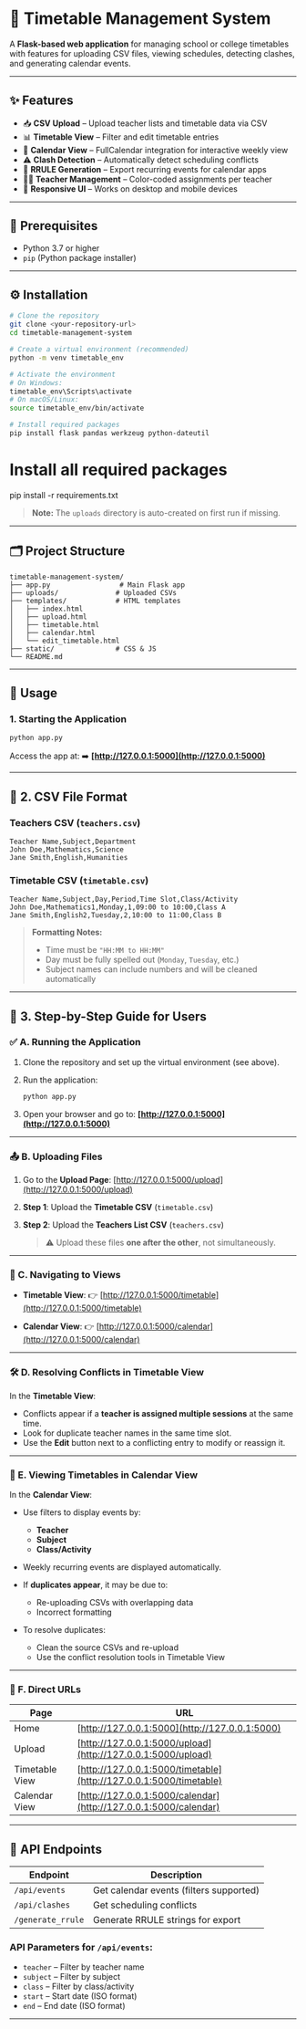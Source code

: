 # 📘 Timetable Management System

A **Flask-based web application** for managing school or college timetables with features for uploading CSV files, viewing schedules, detecting clashes, and generating calendar events.

---

## ✨ Features

* 📥 **CSV Upload** – Upload teacher lists and timetable data via CSV
* 📊 **Timetable View** – Filter and edit timetable entries
* 📆 **Calendar View** – FullCalendar integration for interactive weekly view
* ⚠️ **Clash Detection** – Automatically detect scheduling conflicts
* 🔁 **RRULE Generation** – Export recurring events for calendar apps
* 👨‍🏫 **Teacher Management** – Color-coded assignments per teacher
* 📱 **Responsive UI** – Works on desktop and mobile devices

---

## 🧱 Prerequisites

* Python 3.7 or higher
* `pip` (Python package installer)

---

## ⚙️ Installation

```bash
# Clone the repository
git clone <your-repository-url>
cd timetable-management-system

# Create a virtual environment (recommended)
python -m venv timetable_env

# Activate the environment
# On Windows:
timetable_env\Scripts\activate
# On macOS/Linux:
source timetable_env/bin/activate

# Install required packages
pip install flask pandas werkzeug python-dateutil
```

# Install all required packages
pip install -r requirements.txt

> **Note:** The `uploads` directory is auto-created on first run if missing.

---

## 🗂️ Project Structure

```
timetable-management-system/
├── app.py                 # Main Flask app
├── uploads/              # Uploaded CSVs
├── templates/            # HTML templates
│   ├── index.html
│   ├── upload.html
│   ├── timetable.html
│   ├── calendar.html
│   └── edit_timetable.html
├── static/               # CSS & JS
└── README.md
```

---

## 🚀 Usage

### 1. Starting the Application

```bash
python app.py
```

Access the app at:
➡️ **[http://127.0.0.1:5000](http://127.0.0.1:5000)**

---

## 📂 2. CSV File Format

### Teachers CSV (`teachers.csv`)

```csv
Teacher Name,Subject,Department
John Doe,Mathematics,Science
Jane Smith,English,Humanities
```

### Timetable CSV (`timetable.csv`)

```csv
Teacher Name,Subject,Day,Period,Time Slot,Class/Activity
John Doe,Mathematics1,Monday,1,09:00 to 10:00,Class A
Jane Smith,English2,Tuesday,2,10:00 to 11:00,Class B
```

> **Formatting Notes:**
>
> * Time must be `"HH:MM to HH:MM"`
> * Day must be fully spelled out (`Monday`, `Tuesday`, etc.)
> * Subject names can include numbers and will be cleaned automatically

---

## 🧭 3. Step-by-Step Guide for Users

### ✅ A. Running the Application

1. Clone the repository and set up the virtual environment (see above).
2. Run the application:

   ```bash
   python app.py
   ```
3. Open your browser and go to:
   **[http://127.0.0.1:5000](http://127.0.0.1:5000)**

---

### 📤 B. Uploading Files

1. Go to the **Upload Page**: [http://127.0.0.1:5000/upload](http://127.0.0.1:5000/upload)
2. **Step 1**: Upload the **Timetable CSV** (`timetable.csv`)
3. **Step 2**: Upload the **Teachers List CSV** (`teachers.csv`)

   > ⚠️ Upload these files **one after the other**, not simultaneously.

---

### 📅 C. Navigating to Views

* **Timetable View**:
  👉 [http://127.0.0.1:5000/timetable](http://127.0.0.1:5000/timetable)

* **Calendar View**:
  👉 [http://127.0.0.1:5000/calendar](http://127.0.0.1:5000/calendar)

---

### 🛠️ D. Resolving Conflicts in Timetable View

In the **Timetable View**:

* Conflicts appear if a **teacher is assigned multiple sessions** at the same time.
* Look for duplicate teacher names in the same time slot.
* Use the **Edit** button next to a conflicting entry to modify or reassign it.

---

### 📆 E. Viewing Timetables in Calendar View

In the **Calendar View**:

* Use filters to display events by:

  * **Teacher**
  * **Subject**
  * **Class/Activity**
* Weekly recurring events are displayed automatically.
* If **duplicates appear**, it may be due to:

  * Re-uploading CSVs with overlapping data
  * Incorrect formatting
* To resolve duplicates:

  * Clean the source CSVs and re-upload
  * Use the conflict resolution tools in Timetable View

---

### 🔗 F. Direct URLs

| Page           | URL                                                                |
| -------------- | ------------------------------------------------------------------ |
| Home           | [http://127.0.0.1:5000](http://127.0.0.1:5000)                     |
| Upload         | [http://127.0.0.1:5000/upload](http://127.0.0.1:5000/upload)       |
| Timetable View | [http://127.0.0.1:5000/timetable](http://127.0.0.1:5000/timetable) |
| Calendar View  | [http://127.0.0.1:5000/calendar](http://127.0.0.1:5000/calendar)   |

---

## 🧪 API Endpoints

| Endpoint          | Description                             |
| ----------------- | --------------------------------------- |
| `/api/events`     | Get calendar events (filters supported) |
| `/api/clashes`    | Get scheduling conflicts                |
| `/generate_rrule` | Generate RRULE strings for export       |

### API Parameters for `/api/events`:

* `teacher` – Filter by teacher name
* `subject` – Filter by subject
* `class` – Filter by class/activity
* `start` – Start date (ISO format)
* `end` – End date (ISO format)

---
